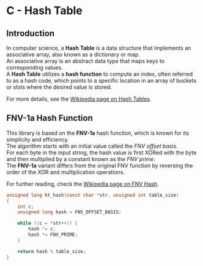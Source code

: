 # C - Hash Table

## Introduction  

In computer science, a **Hash Table** is a data structure that implements an associative array, also known as a dictionary or map.  
An associative array is an abstract data type that maps keys to corresponding values.  
A **Hash Table** utilizes a **hash function** to compute an index, often referred to as a hash code, which points to a specific location in an array of buckets or slots where the desired value is stored.  

For more details, see the [Wikipedia page on Hash Tables](https://en.wikipedia.org/wiki/Hash_table).  

## FNV-1a Hash Function  

This library is based on the **FNV-1a** hash function, which is known for its simplicity and efficiency.  
The algorithm starts with an initial value called the *FNV offset basis*.  
For each byte in the input string, the hash value is first XORed with the byte and then multiplied by a constant known as the *FNV prime*.  
The **FNV-1a** variant differs from the original FNV function by reversing the order of the XOR and multiplication operations.  

For further reading, check the [Wikipedia page on FNV Hash](https://en.wikipedia.org/wiki/Fowler%E2%80%93Noll%E2%80%93Vo_hash_function).  

```c
unsigned long ht_hash(const char *str, unsigned int table_size) 
{
    int c;
    unsigned long hash = FNV_OFFSET_BASIS;

    while ((c = *str++)) {
        hash ^= c;
        hash *= FNV_PRIME;
    }

    return hash % table_size;
}
```
